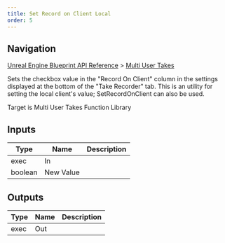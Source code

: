 ```yaml
---
title: Set Record on Client Local
order: 5
---
```

## Navigation

[Unreal Engine Blueprint API Reference](https://dev.epicgames.com/documentation/en-us/unreal-engine/BlueprintAPI) > [Multi User Takes](https://dev.epicgames.com/documentation/en-us/unreal-engine/BlueprintAPI/MultiUserTakes)

Sets the checkbox value in the "Record On Client" column in the settings displayed at the bottom of the "Take Recorder" tab.
This is an utility for setting the local client's value; SetRecordOnClient can also be used.

Target is Multi User Takes Function Library

## Inputs

| Type | Name | Description |
| --- | --- | --- |
| exec | In |  |
| boolean | New Value |  |

## Outputs

| Type | Name | Description |
| --- | --- | --- |
| exec | Out |  |
